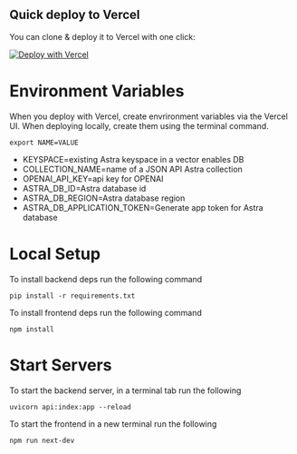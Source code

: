 ## Quick deploy to Vercel

You can clone & deploy it to Vercel with one click:

[![Deploy with Vercel](https://vercel.com/button)](https://vercel.com/new/clone?repository-url=https://github.com/Anant/astra-chatbot-react-python)

# Environment Variables

When you deploy with Vercel, create envrironment variables via the Vercel UI. When deploying locally, create them using the terminal command.

```
export NAME=VALUE
```

- KEYSPACE=existing Astra keyspace in a vector enables DB
- COLLECTION_NAME=name of a JSON API Astra collection
- OPENAI_API_KEY=api key for OPENAI
- ASTRA_DB_ID=Astra database id
- ASTRA_DB_REGION=Astra database region
- ASTRA_DB_APPLICATION_TOKEN=Generate app token for Astra database


# Local Setup

To install backend deps run the following command

```
pip install -r requirements.txt
```

To install frontend deps run the following command

```
npm install
```

# Start Servers

To start the backend server, in a terminal tab run the following

```
uvicorn api:index:app --reload
```

To start the frontend in a new terminal run the following

```
npm run next-dev
```
